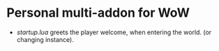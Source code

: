 # Personal multi-addon for WoW

* _startup.lua_ greets the player welcome, when entering the world. (or changing instance).
